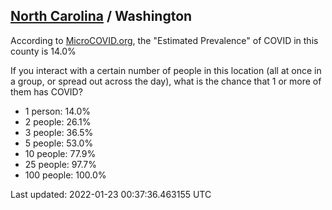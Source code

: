 
## [North Carolina](/united-states/north-carolina) / Washington

According to [MicroCOVID.org](http://microcovid.org),
the "Estimated Prevalence" of COVID in this county is 14.0%

If you interact with a certain number of people in this location
(all at once in a group, or spread out across the day), what is the chance that
1 or more of them has COVID?

- 1 person: 14.0%
- 2 people: 26.1%
- 3 people: 36.5%
- 5 people: 53.0%
- 10 people: 77.9%
- 25 people: 97.7%
- 100 people: 100.0%

Last updated: 2022-01-23 00:37:36.463155 UTC
